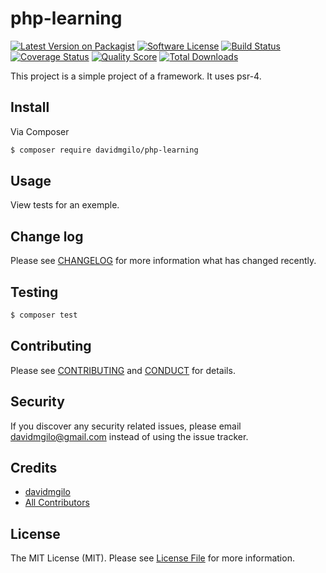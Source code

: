 # php-learning

[![Latest Version on Packagist][ico-version]][link-packagist]
[![Software License][ico-license]](LICENSE.md)
[![Build Status][ico-travis]][link-travis]
[![Coverage Status][ico-scrutinizer]][link-scrutinizer]
[![Quality Score][ico-code-quality]][link-code-quality]
[![Total Downloads][ico-downloads]][link-downloads]

This project is a simple project of a framework. It uses psr-4.

## Install

Via Composer

``` bash
$ composer require davidmgilo/php-learning
```

## Usage

View tests for an exemple.

## Change log

Please see [CHANGELOG](CHANGELOG.md) for more information what has changed recently.

## Testing

``` bash
$ composer test
```

## Contributing

Please see [CONTRIBUTING](CONTRIBUTING.md) and [CONDUCT](CONDUCT.md) for details.

## Security

If you discover any security related issues, please email davidmgilo@gmail.com instead of using the issue tracker.

## Credits

- [davidmgilo][link-author]
- [All Contributors][link-contributors]

## License

The MIT License (MIT). Please see [License File](LICENSE.md) for more information.

[ico-version]: https://img.shields.io/packagist/v/davidmgilo/php-learning.svg?style=flat-square
[ico-license]: https://img.shields.io/badge/license-MIT-brightgreen.svg?style=flat-square
[ico-travis]: https://img.shields.io/travis/davidmgilo/php-learning/master.svg?style=flat-square
[ico-scrutinizer]: https://img.shields.io/scrutinizer/coverage/g/davidmgilo/php-learning.svg?style=flat-square
[ico-code-quality]: https://img.shields.io/scrutinizer/g/davidmgilo/php-learning.svg?style=flat-square
[ico-downloads]: https://img.shields.io/packagist/dt/davidmgilo/php-learning.svg?style=flat-square

[link-packagist]: https://packagist.org/packages/davidmgilo/php-learning
[link-travis]: https://travis-ci.org/davidmgilo/php-learning
[link-scrutinizer]: https://scrutinizer-ci.com/g/davidmgilo/php-learning/code-structure
[link-code-quality]: https://scrutinizer-ci.com/g/davidmgilo/php-learning
[link-downloads]: https://packagist.org/packages/davidmgilo/php-learning
[link-author]: https://github.com/davidmgilo
[link-contributors]: ../../contributors
